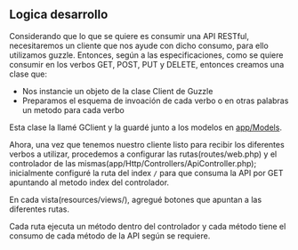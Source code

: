 ## Logica desarrollo
Considerando que lo que se quiere es consumir una API RESTful, necesitaremos un cliente que nos ayude con dicho consumo, para ello utilizamos guzzle.
Entonces, según a las especificaciones, como se quiere consumir en los verbos GET, POST, PUT y DELETE, entonces creamos una clase que:
- Nos instancie un objeto de la clase Client de Guzzle
- Preparamos el esquema de invoación de cada verbo o en otras palabras un metodo para cada verbo

Esta clase la llamé GClient y la guardé junto a los modelos en [app/Models](app/Models/GClient.php).

Ahora, una vez que tenemos nuestro cliente listo para recibir los diferentes verbos a utilizar, procedemos a configurar las rutas(routes/web.php) y el controlador de las mismas(app/Http/Controllers/ApiController.php); inicialmente configuré la ruta del index `/` para que consuma la API por GET apuntando al metodo index del controlador.

En cada vista(resources/views/), agregué botones que apuntan a las diferentes rutas.

Cada ruta ejecuta un método dentro del controlador y cada método tiene el consumo de cada método de la API según se requiere.
